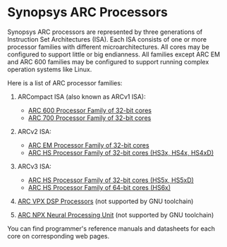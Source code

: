 # Synopsys ARC Processors

Synopsys ARC processors are represented by three generations of Instruction Set Architectures (ISA).
Each ISA consists of one or more processor families with different microarchitectures. All cores may be
configured to support little or big endianness. All families except ARC EM and ARC 600 families may be configured to support
running complex operation systems like Linux.

Here is a list of ARC processor families:

1. ARCompact ISA (also known as ARCv1 ISA):

    * [ARC 600 Processor Family of 32-bit cores](https://www.synopsys.com/designware-ip/processor-solutions/arc-600-family.html)
    * [ARC 700 Processor Family of 32-bit cores](https://www.synopsys.com/designware-ip/processor-solutions/arc-700-family.html)

2. ARCv2 ISA:

    * [ARC EM Processor Family of 32-bit cores](https://www.synopsys.com/designware-ip/processor-solutions/arc-em-family.html)
    * [ARC HS Processor Family of 32-bit cores (HS3x, HS4x, HS4xD)](https://www.synopsys.com/designware-ip/processor-solutions/arc-hs-family.html)

3. ARCv3 ISA:

    * [ARC HS Processor Family of 32-bit cores (HS5x, HS5xD)](https://www.synopsys.com/dw/ipdir.php?ds=arc-HS5x-processors)
    * [ARC HS Processor Family of 64-bit cores (HS6x)](https://www.synopsys.com/dw/ipdir.php?ds=arc-HS5x-processors)

4. [ARC VPX DSP Processors](https://www.synopsys.com/designware-ip/processor-solutions/arc-vpx-dsp-family.html) (not supported by GNU toolchain)

5. [ARC NPX Neural Processing Unit](https://www.synopsys.com/designware-ip/processor-solutions/arc-npx-family.html) (not supported by GNU toolchain)

You can find programmer's reference manuals and datasheets for each core on corresponding web pages.
